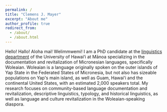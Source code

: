 ```yaml
---
permalink: /
title: "Clemens J. Mayer"
excerpt: "About me"
author_profile: true
redirect_from: 
  - /about/
  - /about.html
---
```


Hello! Hallo! Aloha mai! Welimmwemi! I am a PhD candidate at the <a href="http://ling.hawaii.edu/" target="_blank">linguistics department</a> of the University of Hawaiʻi at Mānoa specializing in the documentation and revitalization of Micronesian languages, specifically Woleaian. Woleaian is a language originally spoken on the outer islands of Yap State in the Federated States of Micronesia, but not also has sizeable populations on Yap's main island, as well as Guam, Hawaiʻi and the continental United States, with an estimated 2,000 speakers total. My research focuses on community-based language documentation and revitalization, descriptive linguistics, typology, and historical linguistics, as well as language and culture revitalization in the Woleaian-speaking diaspora.
